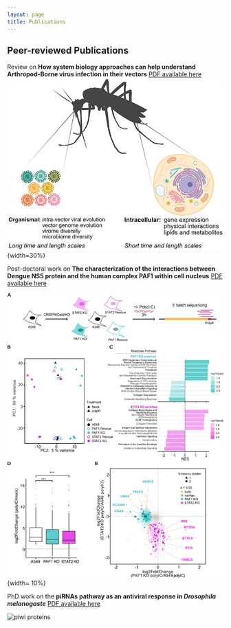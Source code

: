 ```yaml
---
layout: page
title: Publications
---
```


## Peer-reviewed Publications

  Review on **How system biology approaches can help understand Arthropod-Borne virus infection in their vectors**
  [PDF available here](/assets/fcimb-08-00440.pdf)
  ![review summary](/assets/review_Priya_Marine.jpg){width=30%}

  Post-doctoral work on __The characterization of the interactions between Dengue NS5 protein and the human complex PAF1 within cell nucleus__
  [PDF available here](/assets/journal.ppat.1010100.pdf)
  
  ![figure 2](/assets/Plos_Path_Marine2021.PNG){width= 10%}
  
  PhD work on the **piRNAs pathway as an antiviral response in *Drosophila melanogaste***
  [PDF available here](/assets/pnas.1607952113.pdf)
  
  ![piwi proteins](/assets/)
